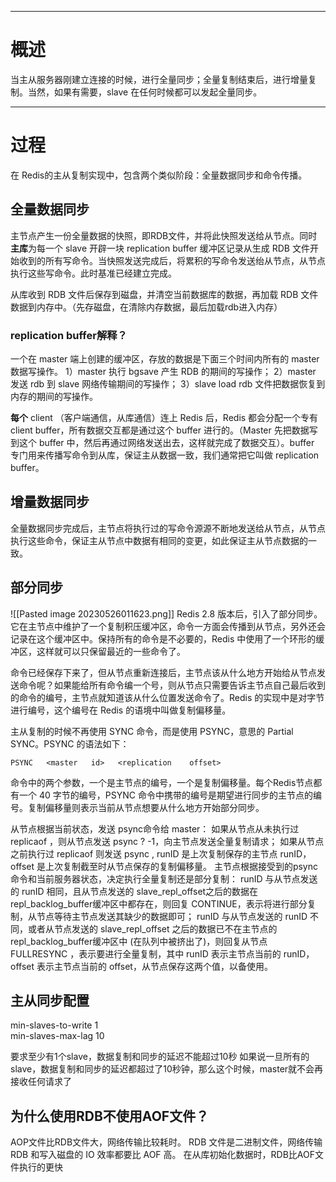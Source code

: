 ___
# 概述
当主从服务器刚建立连接的时候，进行全量同步；全量复制结束后，进行增量复制。当然，如果有需要，slave 在任何时候都可以发起全量同步。

___
# 过程
在 Redis的主从复制实现中，包含两个类似阶段：全量数据同步和命令传播。

## 全量数据同步
主节点产生一份全量数据的快照，即RDB文件，并将此快照发送给从节点。同时**主库**为每一个 slave 开辟一块 replication buffer 缓冲区记录从生成 RDB 文件开始收到的所有写命令。当快照发送完成后，将累积的写命令发送绐从节点，从节点执行这些写命令。此时基准已经建立完成。

从库收到 RDB 文件后保存到磁盘，并清空当前数据库的数据，再加载 RDB 文件数据到内存中。（先存磁盘，在清除内存数据，最后加载rdb进入内存）

### replication buffer解释？
一个在 master 端上创建的缓冲区，存放的数据是下面三个时间内所有的 master 数据写操作。
1）master 执行 bgsave 产生 RDB 的期间的写操作；
2）master 发送 rdb 到 slave 网络传输期间的写操作；
3）slave load rdb 文件把数据恢复到内存的期间的写操作。

**每个** client （客户端通信，从库通信）连上 Redis 后，Redis 都会分配一个专有 client buffer，所有数据交互都是通过这个 buffer 进行的。（Master 先把数据写到这个 buffer 中，然后再通过网络发送出去，这样就完成了数据交互）。buffer 专门用来传播写命令到从库，保证主从数据一致，我们通常把它叫做 replication buffer。

## 增量数据同步
全量数据同步完成后，主节点将执行过的写命令源源不断地发送给从节点，从节点执行这些命令，保证主从节点中数据有相同的变更，如此保证主从节点数据的一致。

##  部分同步
![[Pasted image 20230526011623.png]]
Redis 2.8 版本后，引入了部分同步。它在主节点中维护了一个复制积压缓冲区，命令一方面会传播到从节点，另外还会记录在这个缓冲区中。保持所有的命令是不必要的，Redis 中使用了一个环形的缓冲区，这样就可以只保留最近的一些命令了。

命令已经保存下来了，但从节点重新连接后，主节点该从什么地方开始给从节点发送命令呢？如果能给所有命令编一个号，则从节点只需要告诉主节点自己最后收到的命令的编号，主节点就知道该从什么位置发送命令了。Redis 的实现中是对字节进行编号，这个编号在 Redis 的语境中叫做复制偏移量。

主从复制的时候不再使用 SYNC 命令，而是使用 PSYNC，意思的 Partial SYNC。PSYNC 的语法如下：
```
PSYNC   <master   id>   <replication    offset>
```

命令中的两个参数，一个是主节点的编号，一个是复制偏移量。每个Redis节点都有一个 40 字节的编号，PSYNC 命令中携带的编号是期望进行同步的主节点的编号。复制偏移量则表示当前从节点想要从什么地方开始部分同步。

从节点根据当前状态，发送 psync命令给 master：
如果从节点从未执行过 replicaof ，则从节点发送 psync ? -1，向主节点发送全量复制请求；
如果从节点之前执行过 replicaof 则发送 psync <runID> <offset>, runID 是上次复制保存的主节点 runID，offset 是上次复制截至时从节点保存的复制偏移量。
主节点根据接受到的psync命令和当前服务器状态，决定执行全量复制还是部分复制：
runID 与从节点发送的 runID 相同，且从节点发送的 slave_repl_offset之后的数据在 repl_backlog_buffer缓冲区中都存在，则回复 CONTINUE，表示将进行部分复制，从节点等待主节点发送其缺少的数据即可；
runID 与从节点发送的 runID 不同，或者从节点发送的 slave_repl_offset 之后的数据已不在主节点的 repl_backlog_buffer缓冲区中 (在队列中被挤出了)，则回复从节点 FULLRESYNC <runid> <offset>，表示要进行全量复制，其中 runID 表示主节点当前的 runID，offset 表示主节点当前的 offset，从节点保存这两个值，以备使用。




## 主从同步配置
min-slaves-to-write 1  
min-slaves-max-lag 10

要求至少有1个slave，数据复制和同步的延迟不能超过10秒
如果说一旦所有的slave，数据复制和同步的延迟都超过了10秒钟，那么这个时候，master就不会再接收任何请求了

## 为什么使用RDB不使用AOF文件？
AOP文件比RDB文件大，网络传输比较耗时。
RDB 文件是二进制文件，网络传输 RDB 和写入磁盘的 IO 效率都要比 AOF 高。
在从库初始化数据时，RDB比AOF文件执行的更快